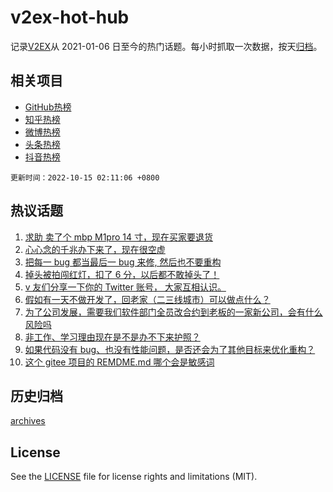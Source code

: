 # v2ex-hot-hub

 记录[V2EX](https://www.v2ex.com/)从 2021-01-06 日至今的热门话题。每小时抓取一次数据，按天[归档](archives)。
 
 ## 相关项目

- [GitHub热榜](https://github.com/lonnyzhang423/github-hot-hub)
- [知乎热榜](https://github.com/lonnyzhang423/zhihu-hot-hub)
- [微博热榜](https://github.com/lonnyzhang423/weibo-hot-hub)
- [头条热榜](https://github.com/lonnyzhang423/toutiao-hot-hub)
- [抖音热榜](https://github.com/lonnyzhang423/douyin-hot-hub)


 `更新时间：2022-10-15 02:11:06 +0800`

## 热议话题

1. [求助 卖了个 mbp M1pro 14 寸，现在买家要退货](https://www.v2ex.com/t/886881)
1. [心心念的千兆办下来了，现在很空虚](https://www.v2ex.com/t/886823)
1. [把每一 bug 都当最后一 bug 来修, 然后也不要重构](https://www.v2ex.com/t/886806)
1. [掉头被拍闯红灯，扣了 6 分，以后都不敢掉头了！](https://www.v2ex.com/t/886876)
1. [v 友们分享一下你的 Twitter 账号， 大家互相认识。](https://www.v2ex.com/t/886860)
1. [假如有一天不做开发了，回老家（二三线城市）可以做点什么？](https://www.v2ex.com/t/886803)
1. [为了公司发展，需要我们软件部门全员改合约到老板的一家新公司，会有什么风险吗](https://www.v2ex.com/t/886929)
1. [非工作、学习理由现在是不是办不下来护照？](https://www.v2ex.com/t/886800)
1. [如果代码没有 bug、也没有性能问题，是否还会为了其他目标来优化重构？](https://www.v2ex.com/t/886836)
1. [这个 gitee 项目的 REMDME.md 哪个会是敏感词](https://www.v2ex.com/t/886895)

## 历史归档

[archives](archives)

## License

See the [LICENSE](LICENSE) file for license rights and limitations (MIT).
